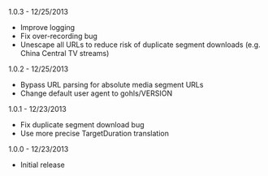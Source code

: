 1.0.3 - 12/25/2013

* Improve logging
* Fix over-recording bug
* Unescape all URLs to reduce risk of duplicate segment downloads (e.g. China Central TV streams)

1.0.2 - 12/25/2013

* Bypass URL parsing for absolute media segment URLs
* Change default user agent to gohls/VERSION

1.0.1 - 12/23/2013

* Fix duplicate segment download bug
* Use more precise TargetDuration translation

1.0.0 - 12/23/2013

* Initial release